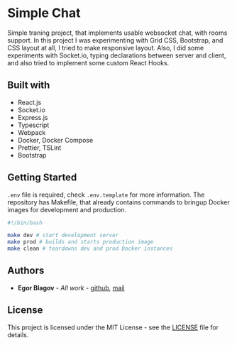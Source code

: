 # **Simple** Chat

Simple traning project, that implements usable websocket chat, with rooms support. In this project I was experimenting with Grid CSS,
Bootstrap, and CSS layout at all, I tried to make responsive layout. Also, I did some experiments with Socket.io, typing declarations between server and client, and
also tried to implement some custom React Hooks.

## Built with

-   React.js
-   Socket.io
-   Express.js
-   Typescript
-   Webpack
-   Docker, Docker Compose
-   Prettier, TSLint
-   Bootstrap

## Getting Started

`.env` file is required, check `.env.template` for more information. The repository has Makefile, that already contains commands to bringup Docker images for development and production.

```bash
#!/bin/bash

make dev # start development server
make prod # builds and starts production image
make clean # teardowns dev and prod Docker instances

```

## Authors

-   **Egor Blagov** - _All work_ - [github](https://github.com/EgorBlagov), [mail](mailto:e.m.blagov@gmail.com)

## License

This project is licensed under the MIT License - see the [LICENSE](LICENSE) file for details.
